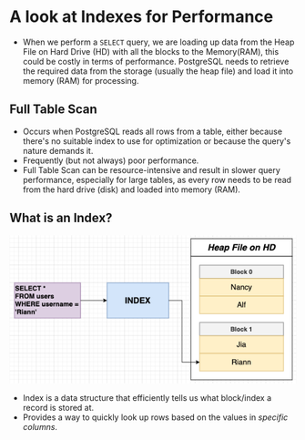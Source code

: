 # A look at Indexes for Performance

- When we perform a `SELECT` query, we are loading up data from the Heap File on Hard Drive (HD) with all the blocks to the Memory(RAM), this could be costly in terms of performance. PostgreSQL needs to retrieve the required data from the storage (usually the heap file) and load it into memory (RAM) for processing.

## Full Table Scan

- Occurs when PostgreSQL reads all rows from a table, either because there's no suitable index to use for optimization or because the query's nature demands it.
- Frequently (but not always) poor performance.
- Full Table Scan can be resource-intensive and result in slower query performance, especially for large tables, as every row needs to be read from the hard drive (disk) and loaded into memory (RAM).

## What is an Index?

<img src="../pics/indexing.png" />

- Index is a data structure that efficiently tells us what block/index a record is stored at.
- Provides a way to quickly look up rows based on the values in *specific columns*.

